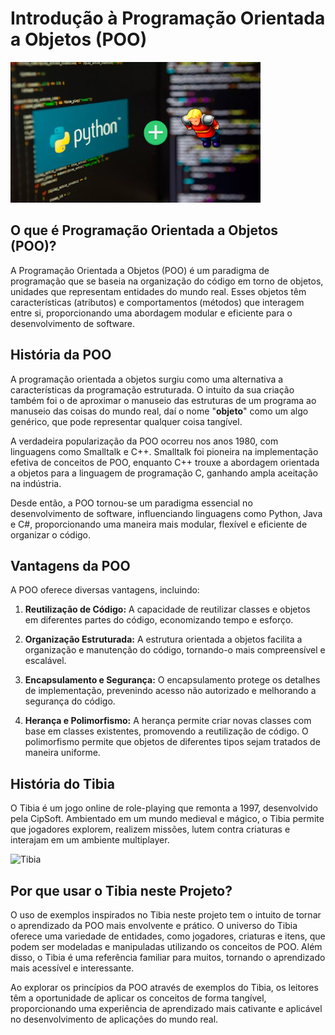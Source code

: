 # Introdução à Programação Orientada a Objetos (POO)

<img src="../images/header_img.png" alt="tibia" width="400" height="auto">


## O que é Programação Orientada a Objetos (POO)?

A Programação Orientada a Objetos (POO) é um paradigma de programação que se baseia na organização do código em torno de objetos, unidades que representam entidades do mundo real. Esses objetos têm características (atributos) e comportamentos (métodos) que interagem entre si, proporcionando uma abordagem modular e eficiente para o desenvolvimento de software.

## História da POO

A programação orientada a objetos surgiu como uma alternativa a características da programação estruturada. O intuito da sua criação também foi o de aproximar o manuseio das estruturas de um programa ao manuseio das coisas do mundo real, daí o nome "**objeto**" como um algo genérico, que pode representar qualquer coisa tangível.

A verdadeira popularização da POO ocorreu nos anos 1980, com linguagens como Smalltalk e C++. Smalltalk foi pioneira na implementação efetiva de conceitos de POO, enquanto C++ trouxe a abordagem orientada a objetos para a linguagem de programação C, ganhando ampla aceitação na indústria.

Desde então, a POO tornou-se um paradigma essencial no desenvolvimento de software, influenciando linguagens como Python, Java e C#, proporcionando uma maneira mais modular, flexível e eficiente de organizar o código.

## Vantagens da POO

A POO oferece diversas vantagens, incluindo:

1. **Reutilização de Código:** A capacidade de reutilizar classes e objetos em diferentes partes do código, economizando tempo e esforço.

2. **Organização Estruturada:** A estrutura orientada a objetos facilita a organização e manutenção do código, tornando-o mais compreensível e escalável.

3. **Encapsulamento e Segurança:** O encapsulamento protege os detalhes de implementação, prevenindo acesso não autorizado e melhorando a segurança do código.

4. **Herança e Polimorfismo:** A herança permite criar novas classes com base em classes existentes, promovendo a reutilização de código. O polimorfismo permite que objetos de diferentes tipos sejam tratados de maneira uniforme.

## História do Tibia

O Tibia é um jogo online de role-playing que remonta a 1997, desenvolvido pela CipSoft. Ambientado em um mundo medieval e mágico, o Tibia permite que jogadores explorem, realizem missões, lutem contra criaturas e interajam em um ambiente multiplayer.

![Tibia](https://www.tibiawiki.com.br/images/5/52/Tibia_Logo.png)

## Por que usar o Tibia neste Projeto?

O uso de exemplos inspirados no Tibia neste projeto tem o intuito de tornar o aprendizado da POO mais envolvente e prático. O universo do Tibia oferece uma variedade de entidades, como jogadores, criaturas e itens, que podem ser modeladas e manipuladas utilizando os conceitos de POO. Além disso, o Tibia é uma referência familiar para muitos, tornando o aprendizado mais acessível e interessante.

Ao explorar os princípios da POO através de exemplos do Tibia, os leitores têm a oportunidade de aplicar os conceitos de forma tangível, proporcionando uma experiência de aprendizado mais cativante e aplicável no desenvolvimento de aplicações do mundo real.


